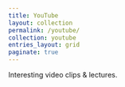 ```yaml
---
title: YouTube
layout: collection
permalink: /youtube/
collection: youtube
entries_layout: grid
paginate: true
---
```


Interesting video clips & lectures.
